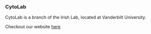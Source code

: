 ### CytoLab

CytoLab is a branch of the Irish Lab, located at Vanderbilt University. 

Checkout our website [here](https://cytolab.github.io)  
